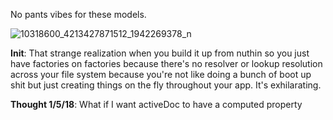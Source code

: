 No pants vibes for these models.    

![10318600_4213427871512_1942269378_n](https://user-images.githubusercontent.com/5185/34750520-49c1878c-f55c-11e7-944d-bb82f0351821.jpg)

**Init**: That strange realization when you build it up from nuthin so you just have factories on factories because there's no resolver or lookup resolution across your file system because you're not like doing a bunch of boot up shit but just creating things on the fly throughout your app. It's exhilarating. 

**Thought 1/5/18**: What if I want activeDoc to have a computed property

